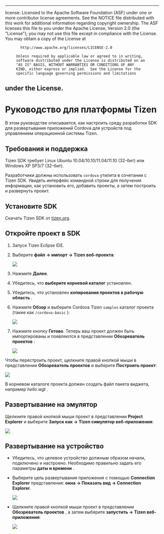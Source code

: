 * * *

license: Licensed to the Apache Software Foundation (ASF) under one or more contributor license agreements. See the NOTICE file distributed with this work for additional information regarding copyright ownership. The ASF licenses this file to you under the Apache License, Version 2.0 (the "License"); you may not use this file except in compliance with the License. You may obtain a copy of the License at

           http://www.apache.org/licenses/LICENSE-2.0
    
         Unless required by applicable law or agreed to in writing,
         software distributed under the License is distributed on an
         "AS IS" BASIS, WITHOUT WARRANTIES OR CONDITIONS OF ANY
         KIND, either express or implied.  See the License for the
         specific language governing permissions and limitations
    

## under the License.

# Руководство для платформы Tizen

В этом руководстве описывается, как настроить среду разработки SDK для развертывания приложений Cordova для устройств под управлением операционной системы Tizen.

## Требования и поддержка

Tizen SDK требует Linux Ubuntu 10.04/10.10/11.04/11.10 (32-бит) или Windows XP SP3/7 (32-бит).

Разработчики должны использовать `cordova` утилита в сочетании с Tizen SDK. Увидеть интерфейс командной строки для получения информации, как установить его, добавить проекты, а затем построить и развернуть проект.

## Установите SDK

Скачать Tizen SDK от [tizen.org][1].

 [1]: https://developer.tizen.org/sdk

<!--

- (optional) Install Tizen Cordova template projects: copy the
  `/templates` directory content into the Tizen Eclipse IDE web
  templates directory (e.g.:
  `/home/my_username/tizen-sdk/IDE/Templates/web`).

- __Method #2: Use Tizen Eclipse IDE Cordova Tizen project templates__
    - Launch Tizen Eclipse IDE
    - Select  __File &rarr; New &rarr; Tizen Web Project__
    - Select __User Template__ and __User defined__ items
    - Select one of the Tizen Cordova template (e.g.: __CordovaBasicTemplate__)
    - Fill the __Project name__ and its target __Location__

    ![](img/guide/platforms/tizen/project_template.png)

    - Click __Finish__

    ![](img/guide/platforms/tizen/project_explorer.png)

    - Your project should now appear in the __Project Explorer__ view

-->

## Откройте проект в SDK

1.  Запуск Tizen Eclipse IDE.

2.  Выберите **файл → импорт → Tizen веб-проекта**:
    
    ![][2]

3.  Нажмите **Далее**.

4.  Убедитесь, что **выберите корневой каталог** установлен.

5.  Убедитесь, что установлен **копирования проектов в рабочую область** .

6.  Нажмите **Обзор** и выберите Cordova Tizen `samples` каталог проекта (такие как `/cordova-basic` ):
    
    ![][3]

7.  Нажмите кнопку **Готово**. Теперь ваш проект должен быть импортированы и появляются в представлении **Обозреватель проектов** :
    
    ![][4]

 [2]: img/guide/platforms/tizen/import_project.png
 [3]: img/guide/platforms/tizen/import_widget.png
 [4]: img/guide/platforms/tizen/project_explorer.png

Чтобы перестроить проект, щелкните правой кнопкой мыши в представлении **Обозреватель проектов** и выберите **Построить проект**:

![][5]

 [5]: img/guide/platforms/tizen/build_project.png

В корневом каталоге проекта должен создать файл пакета виджета, например *hello.wgt* .

## Развертывание на эмулятор

Щелкните правой кнопкой мыши проект в представлении **Project Explorer** и выберите **Запуск как → Tizen симулятор веб-приложения**:

![][6]

 [6]: img/guide/platforms/tizen/runas_web_sim_app.png

## Развертывание на устройство

*   Убедитесь, что целевое устройство должным образом начали, подключено и настроено. Необходимо правильно задать его параметры **даты и времени** .

*   Выберите цель развертывания приложения с помощью **Connection Explorer** представления: **окна → Показать вид → Connection Explorer**.
    
    ![][7]

*   Щелкните правой кнопкой мыши проект в представлении **Обозреватель проектов** , а затем выберите **запустить → Tizen веб-приложения**:
    
    ![][8]

 [7]: img/guide/platforms/tizen/connection_explorer.png
 [8]: img/guide/platforms/tizen/runas_web_app.png